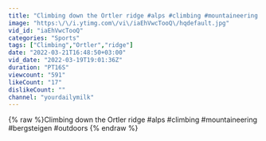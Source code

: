 ```yaml
---
title: "Climbing down the Ortler ridge #alps #climbing #mountaineering #bergsteigen #outdoors"
image: "https:\/\/i.ytimg.com\/vi\/iaEhVwcTooQ\/hqdefault.jpg"
vid_id: "iaEhVwcTooQ"
categories: "Sports"
tags: ["Climbing","Ortler","ridge"]
date: "2022-03-21T16:48:50+03:00"
vid_date: "2022-03-19T19:01:36Z"
duration: "PT16S"
viewcount: "591"
likeCount: "17"
dislikeCount: ""
channel: "yourdailymilk"
---
```

{% raw %}Climbing down the Ortler ridge #alps #climbing #mountaineering #bergsteigen #outdoors {% endraw %}
